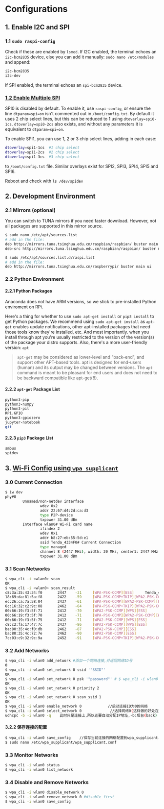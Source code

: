 # Configurations
## 1. Enable I2C and SPI
### 1.1 `sudo raspi-config`
Check if these are enabled by `lsmod`. If I2C enabled, the terminal echoes an `i2c-bcm2835` device, else you can add it manually: `sudo nano /etc/modules` and append:

```bash
i2c-bcm2835
i2c-dev
```

If SPI enabled, the terminal echoes an `spi-bcm2835` device.

### [1.2 Enable Multiple SPI](https://www.raspberrypi.org/documentation/hardware/raspberrypi/spi/README.md)
SPI0 is disabled by default. To enable it, use `raspi-config`, or ensure the line `dtparam=spi=on` isn't commented out in `/boot/config.txt`. By default it uses 2 chip select lines, but this can be reduced to 1 using `dtoverlay=spi0-1cs`. `dtoverlay=spi0-2cs` also exists, and without any parameters it is equivalent to `dtparam=spi=on`.

To enable SPI1, you can use 1, 2 or 3 chip select lines, adding in each case:

```bash
dtoverlay=spi1-1cs  #1 chip select
dtoverlay=spi1-2cs  #2 chip select
dtoverlay=spi1-3cs  #3 chip select
```

to `/boot/config.txt` file. Similar overlays exist for SPI2, SPI3, SPI4, SPI5 and SPI6.

Reboot and check with `ls /dev/spidev`

## 2. Development Environment
### 2.1 Mirrors (optional)
You can switch to TUNA mirrors if you need faster download. However, not all packages are supported in this mirror source.

```bash
$ sudo nano /etc/apt/sources.list
# add in the file:
deb http://mirrors.tuna.tsinghua.edu.cn/raspbian/raspbian/ buster main non-free contrib rpi
deb-src http://mirrors.tuna.tsinghua.edu.cn/raspbian/raspbian/ buster main non-free contrib rpi

$ sudo /etc/apt/sources.list.d/raspi.list
# add in the file:
deb http://mirrors.tuna.tsinghua.edu.cn/raspberrypi/ buster main ui
```

### 2.2 Python Environment
#### 2.2.1 Python Packages
Anaconda does not have ARM versions, so we stick to pre-installed Python enviroment on RPi. 

Here's a thing for whether to use `sudo apt-get install` or `pip3 install` to get Python packages. We recommend using `sudo apt-get install` as  `apt-get` enables update notifications, other apt-installed packages that need those tools know they're installed, etc. And most importantly. when you install through apt you're usually restricted to the version of the version(s) of the package your distro supports. Also, there's a more user-friendly version: `apt`

> `apt-get` may be considered as lower-level and "back-end", and support other APT-based tools. apt is designed for end-users (human) and its output may be changed between versions.
> The `apt` command is meant to be pleasant for end users and does not need to be backward compatible like apt-get(8).

#### 2.2.2 `apt-get` Package List
```bash
python3-pip
python3-numpy
python3-pil
RPi.GPIO
python3-gpiozero
jupyter-notebook
git
```

#### 2.2.3 `pip3` Package List
```bash
smbus
spidev
```

## 3. [Wi-Fi Config using `wpa_supplicant`](https://cloud.tencent.com/developer/article/1379709?from=information.detail.linux%20%E8%87%AA%E5%8A%A8%E8%BF%9E%E6%8E%A5wifi)

### 3.0 Current Connection
```bash
$ iw dev
phy#0
        Unnamed/non-netdev interface
                wdev 0x2
                addr 22:67:d4:2d:ca:d3
                type P2P-device
                txpower 31.00 dBm
        Interface wlan0# Wi-Fi card name
                ifindex 2
                wdev 0x1
                addr b8:27:eb:55:5d:e1
                ssid Tenda_4334F0# Current Connection
                type managed
                channel 8 (2447 MHz), width: 20 MHz, center1: 2447 MHz
                txpower 31.00 dBm
```

### 3.1 Scan Networks
```bash
$ wpa_cli -i <wlan0> scan
OK
$ wpa_cli -i <wlan0> scan_result
c8:3a:35:43:34:f0       2447    -31     [WPA-PSK-CCMP][ESS]     Tenda_4334F0
18:69:da:81:5a:f8       2422    -59     [WPA-PSK-CCMP+TKIP][WPA2-PSK-CCMP+TKIP][ESS]    CMCC-E2DT
ec:26:ca:7a:58:04       2437    -61     [WPA-PSK-CCMP][WPA2-PSK-CCMP][ESS]      TP-LINK_2429
6c:16:32:c2:9c:08       2462    -64     [WPA-PSK-CCMP+TKIP][WPA2-PSK-CCMP+TKIP][WPS][ESS]       lnunicom_7Zjn
00:66:19:f3:5f:71       2412    -70     [WPA2-PSK-CCMP][WPS][ESS]
00:66:19:f3:5f:70       2412    -71     [WPA-PSK-CCMP][WPA2-PSK-CCMP][WPS][ESS] ChinaUnicom-33333
00:66:19:f3:5f:75       2412    -71     [WPA2-PSK-CCMP][WPS][ESS]
c8:c2:fa:17:47:7c       2437    -86     [WPA2-PSK-CCMP][WPS][ESS]       HUAWEI-FFZ389
ba:80:35:4c:f0:db       2462    -87     [WPA2-PSK-CCMP][ESS]
ba:80:35:4c:72:7e       2462    -90     [WPA2-PSK-CCMP][ESS]
7c:03:c9:32:9c:9a       2452    -91     [WPA-PSK-CCMP+TKIP][WPA2-PSK-CCMP+TKIP][WPS][ESS]       ChinaNet-3F4z
```

### 3.2 Add Networks
```bash
$ wpa_cli -i wlan0 add_network #添加一个网络连接,并返回网络ID号
0
$ wpa_cli -i wlan0 set_network 0 ssid '"SSID"'
OK
$ wpa_cli -i wlan0 set_network 0 psk '"password"' # $ wpa_cli -i wlan0 set_network 0 key_mgmt NONE; if no password is needed
OK
$ wpa_cli -i wlan0 set_network 0 priority 2
OK
$ wpa_cli -i wlan0 set_network 0 scan_ssid 1
OK
$ wpa_cli -i wlan0 enable_network 0            //启动连接ID为0的网络
$ wpa_cli -i wlan0 select_network 0             //选择网络0(这样做的好处在于,可以取消先前的其它网络连接)
udhcpc -b -i wlan0 -q    此时只是连接上,所以还要自动分配IP地址,-b:后台(back) –i:指定接口 –q:获得续约后退出
``` 

#### 3.2.2 保存连接的配置
```bash
$ wpa_cli -i wlan0 save_config    //保存当前连接的网络配置到wpa_supplicant.conf文件中,使得下次自动连接
$ sudo nano /etc/wpa_supplicant/wpa_supplicant.conf
```

### 3.3 Monitor Networks
```bash
$ wpa_cli -i wlan0 status
$ wpa_cli -i wlan0 list_network
```

### 3.4 Disable and Remove Networks
```bash
$ wpa_cli -i wlan0 disable_network 0
$ wpa_cli -i wlan0 remove_network 0 #disable first
$ wpa_cli -i wlan0 save_config
```
<!--stackedit_data:
eyJoaXN0b3J5IjpbLTc0NjY0NTk1MiwtOTI3OTU2Nzg1LDE3MT
AzNTE0OTMsLTg0OTcyMjUxMCwyNzM2NjYyODEsLTEyMTQ0MDk1
ODcsMTIwMDU0MzkyMSwtMTg2NjkzMTIxMywtMTkzNDIzMzAxMy
wtNTM0NDY3ODAwLDc1OTkwMDQ0MCwxOTU5Mjk0NzE3LDM3MDAx
ODg5LDIxMDY0MDAxMywtMTUyNTIwODQxNywxNjE0NTA2NjI5LC
0yMzYwNzM1NTAsLTE2MzAwNzAyMiwxODA5MzQwODI4LDE5ODIy
MDQxMDFdfQ==
-->